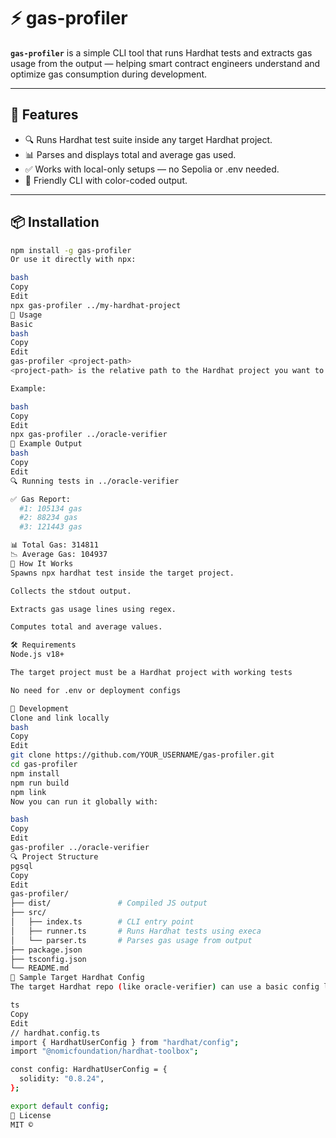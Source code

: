 # ⚡️ gas-profiler

**`gas-profiler`** is a simple CLI tool that runs Hardhat tests and extracts gas usage from the output — helping smart contract engineers understand and optimize gas consumption during development.

---

## 🚀 Features

- 🔍 Runs Hardhat test suite inside any target Hardhat project.
- 📊 Parses and displays total and average gas used.
- ✅ Works with local-only setups — no Sepolia or .env needed.
- 💬 Friendly CLI with color-coded output.

---

## 📦 Installation

```bash
npm install -g gas-profiler
Or use it directly with npx:

bash
Copy
Edit
npx gas-profiler ../my-hardhat-project
🧪 Usage
Basic
bash
Copy
Edit
gas-profiler <project-path>
<project-path> is the relative path to the Hardhat project you want to profile.

Example:

bash
Copy
Edit
npx gas-profiler ../oracle-verifier
📂 Example Output
bash
Copy
Edit
🔍 Running tests in ../oracle-verifier

✅ Gas Report:
  #1: 105134 gas
  #2: 88234 gas
  #3: 121443 gas

📊 Total Gas: 314811
📉 Average Gas: 104937
🧠 How It Works
Spawns npx hardhat test inside the target project.

Collects the stdout output.

Extracts gas usage lines using regex.

Computes total and average values.

🛠 Requirements
Node.js v18+

The target project must be a Hardhat project with working tests

No need for .env or deployment configs

🔧 Development
Clone and link locally
bash
Copy
Edit
git clone https://github.com/YOUR_USERNAME/gas-profiler.git
cd gas-profiler
npm install
npm run build
npm link
Now you can run it globally with:

bash
Copy
Edit
gas-profiler ../oracle-verifier
🔍 Project Structure
pgsql
Copy
Edit
gas-profiler/
├── dist/               # Compiled JS output
├── src/
│   ├── index.ts        # CLI entry point
│   ├── runner.ts       # Runs Hardhat tests using execa
│   └── parser.ts       # Parses gas usage from output
├── package.json
├── tsconfig.json
└── README.md
🧪 Sample Target Hardhat Config
The target Hardhat repo (like oracle-verifier) can use a basic config like:

ts
Copy
Edit
// hardhat.config.ts
import { HardhatUserConfig } from "hardhat/config";
import "@nomicfoundation/hardhat-toolbox";

const config: HardhatUserConfig = {
  solidity: "0.8.24",
};

export default config;
📄 License
MIT ©
